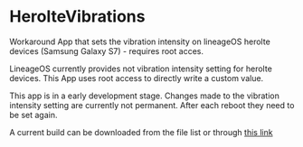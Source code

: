 # HerolteVibrations
Workaround App that sets the vibration intensity on lineageOS herolte devices (Samsung Galaxy S7) - requires root acces.

LineageOS currently provides not vibration intensity setting for herolte devices. This App uses root access to directly write a custom value.

This app is in a early development stage. Changes made to the vibration intensity setting are currently not permanent. After each reboot they need to be set again.

A current build can be downloaded from the file list or through [this link](https://github.com/plan5/HerolteVibrations/blob/master/app-release.apk?raw=true)
